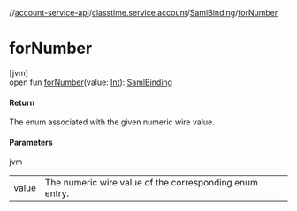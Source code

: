 //[account-service-api](../../../index.md)/[classtime.service.account](../index.md)/[SamlBinding](index.md)/[forNumber](for-number.md)

# forNumber

[jvm]\
open fun [forNumber](for-number.md)(value: [Int](https://kotlinlang.org/api/latest/jvm/stdlib/kotlin/-int/index.html)): [SamlBinding](index.md)

#### Return

The enum associated with the given numeric wire value.

#### Parameters

jvm

| | |
|---|---|
| value | The numeric wire value of the corresponding enum entry. |
